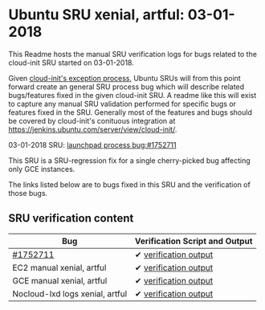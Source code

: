 Ubuntu SRU xenial, artful: 03-01-2018
=====
This Readme hosts the manual SRU verification logs for bugs related to the cloud-init SRU started on 03-01-2018.

Given [cloud-init's exception process](https://wiki.ubuntu.com/CloudinitUpdates), Ubuntu SRUs will from this point forward create an general SRU process bug which will describe related bugs/features fixed in the given cloud-init SRU. A readme like this will exist to capture any manual SRU validation performed for specific bugs or features fixed in the SRU. Generally most of the features and bugs should be covered by cloud-init's conituous integration at https://jenkins.ubuntu.com/server/view/cloud-init/.


03-01-2018 SRU: [launchpad process bug:#1752711](https://pad.lv/1752711)


This SRU is a SRU-regression fix for a single cherry-picked bug affecting only GCE instances.

The links listed below are to bugs fixed in this SRU and the verification of those bugs.

## SRU verification content
| Bug | Verification Script and Output |
| -------- |  -------- |
| [#1752711](http://pad.lv/1752711) | ✔ [verification output](../bugs/lp-1752711.txt) |
| EC2 manual xenial, artful | ✔ [verification output](../manual/ec2-sru-17.2.35.2.txt) |
| GCE manual xenial, artful | ✔ [verification output](../manual/gce-sru-17.2.35.2.txt) |
| Nocloud-lxd logs xenial, artful | ✔ [verification output](../manual/nocloud-lxd-sru-17.2.35.2.txt) |
